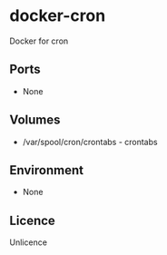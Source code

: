 # docker-cron
Docker for cron

## Ports
- None

## Volumes
- /var/spool/cron/crontabs - crontabs

## Environment
- None

## Licence
Unlicence
